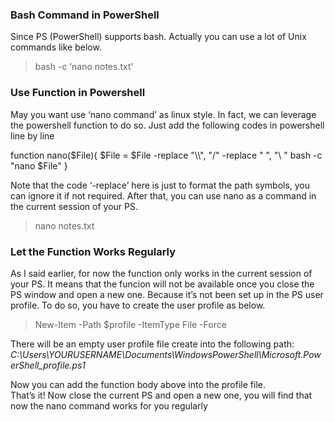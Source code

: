 ### Bash Command in PowerShell

Since PS (PowerShell) supports bash. Actually you can use a lot of Unix commands like below.

> bash -c ‘nano notes.txt’

### Use Function in Powershell

May you want use ‘nano command’ as linux style. In fact, we can leverage the powershell function to do so. Just add the following codes in powershell line by line

function nano($File){ $File = $File -replace "\\\\", "/" -replace " ", "\\ " bash -c "nano $File" }

Note that the code ‘-replace’ here is just to format the path symbols, you can ignore it if not required. After that, you can use nano as a command in the current session of your PS.

> nano notes.txt

### Let the Function Works Regularly

As I said earlier, for now the function only works in the current session of your PS. It means that the funcion will not be available once you close the PS window and open a new one. Because it’s not been set up in the PS user profile. To do so, you have to create the user profile as below.

> New-Item -Path $profile -ItemType File -Force

There will be an empty user profile file create into the following path: _C:\\Users\\YOURUSERNAME\\Documents\\WindowsPowerShell\\Microsoft.PowerShell\_profile.ps1_

Now you can add the function body above into the profile file.  
That’s it! Now close the current PS and open a new one, you will find that now the nano command works for you regularly